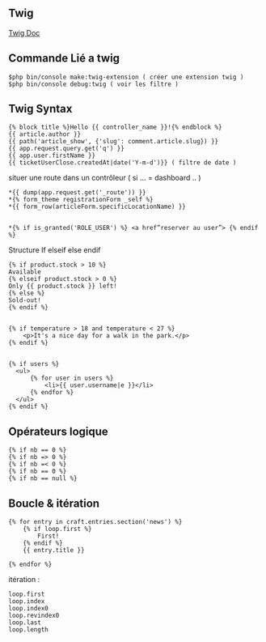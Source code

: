 ## Twig


[Twig Doc](https://twig.symfony.com/doc/2.x/index.html)

Commande Lié a twig
--------------------

    $php bin/console make:twig-extension ( créer une extension twig )
    $php bin/console debug:twig ( voir les filtre )


Twig Syntax
-----------

  	{% block title %}Hello {{ controller_name }}!{% endblock %}
  	{{ article.author }}
  	{{ path('article_show', {'slug': comment.article.slug}) }}
  	{{ app.request.query.get('q') }}
  	{{ app.user.firstName }}
  	{{ ticketUserClose.createdAt|date('Y-m-d')}} ( filtre de date )

situer une route dans un contrôleur ( si … = dashboard .. )

    *{{ dump(app.request.get('_route')) }}
    *{% form_theme registrationForm _self %}
    *{{ form_row(articleForm.specificLocationName) }}


    *{% if is_granted('ROLE_USER') %} <a href”reserver au user”> {% endif %}

Structure If elseif else endif


  	{% if product.stock > 10 %}
  	Available
  	{% elseif product.stock > 0 %}
  	Only {{ product.stock }} left!
  	{% else %}
  	Sold-out!
  	{% endif %}


  	{% if temperature > 18 and temperature < 27 %}
  		<p>It's a nice day for a walk in the park.</p>
  	{% endif %}


  	{% if users %}
      <ul>
          {% for user in users %}
              <li>{{ user.username|e }}</li>
          {% endfor %}
      </ul>
  	{% endif %}

Opérateurs logique
-----------

    {% if nb == 0 %}
    {% if nb => 0 %}
    {% if nb =< 0 %}
    {% if nb == 0 %}
    {% if nb == null %}


Boucle & itération
-----------


    {% for entry in craft.entries.section('news') %}
        {% if loop.first %}
            First!
        {% endif %}
        {{ entry.title }}

    {% endfor %}

itération :

    loop.first
    loop.index
    loop.index0
    loop.revindex0
    loop.last
    loop.length
